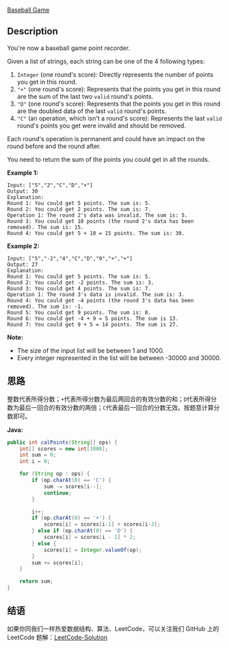 [Baseball Game][title]

## Description

You're now a baseball game point recorder.

Given a list of strings, each string can be one of the 4 following types:

1. `Integer` (one round's score): Directly represents the number of points you get in this round.
2. `"+"` (one round's score): Represents that the points you get in this round are the sum of the last two `valid` round's points.
3. `"D"` (one round's score): Represents that the points you get in this round are the doubled data of the last `valid` round's points.
4. `"C"` (an operation, which isn't a round's score): Represents the last `valid` round's points you get were invalid and should be removed.

Each round's operation is permanent and could have an impact on the round before and the round after.

You need to return the sum of the points you could get in all the rounds.

**Example 1:**

```
Input: ["5","2","C","D","+"]
Output: 30
Explanation: 
Round 1: You could get 5 points. The sum is: 5.
Round 2: You could get 2 points. The sum is: 7.
Operation 1: The round 2's data was invalid. The sum is: 5.  
Round 3: You could get 10 points (the round 2's data has been removed). The sum is: 15.
Round 4: You could get 5 + 10 = 15 points. The sum is: 30.
```

**Example 2:**

```
Input: ["5","-2","4","C","D","9","+","+"]
Output: 27
Explanation: 
Round 1: You could get 5 points. The sum is: 5.
Round 2: You could get -2 points. The sum is: 3.
Round 3: You could get 4 points. The sum is: 7.
Operation 1: The round 3's data is invalid. The sum is: 3.  
Round 4: You could get -4 points (the round 3's data has been removed). The sum is: -1.
Round 5: You could get 9 points. The sum is: 8.
Round 6: You could get -4 + 9 = 5 points. The sum is 13.
Round 7: You could get 9 + 5 = 14 points. The sum is 27.
```

**Note:**

- The size of the input list will be between 1 and 1000.
- Every integer represented in the list will be between -30000 and 30000.

## 思路

整数代表所得分数；`+`代表所得分数为最后两回合的有效分数的和；`D`代表所得分数为最后一回合的有效分数的两倍；`C`代表最后一回合的分数无效。按题意计算分数即可。

**Java:**

```java
public int calPoints(String[] ops) {
    int[] scores = new int[1000];
    int sum = 0;
    int i = 0;

    for (String op : ops) {
        if (op.charAt(0) == 'C') {
            sum -= scores[i--];
            continue;
        }

        i++;
        if (op.charAt(0) == '+') {
            scores[i] = scores[i-1] + scores[i-2];
        } else if (op.charAt(0) == 'D') {
            scores[i] = scores[i - 1] * 2;
        } else {
            scores[i] = Integer.valueOf(op);
        }
        sum += scores[i];
    }

    return sum;
}
```

## 结语

如果你同我们一样热爱数据结构、算法、LeetCode，可以关注我们 GitHub 上的 LeetCode 题解：[LeetCode-Solution][ls]

[title]: https://leetcode.com/problems/baseball-game/description/
[ls]: https://github.com/SDE603/LeetCode-Solution